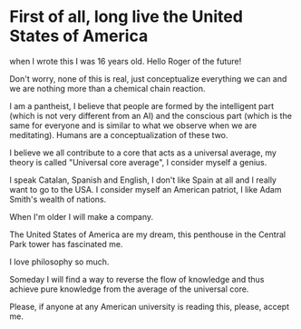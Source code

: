 # First of all, long live the United States of America

when I wrote this I was 16 years old. Hello Roger of the future!

Don't worry, none of this is real, just conceptualize everything we can and we are nothing more than a chemical chain reaction.

I am a pantheist, I believe that people are formed by the intelligent part (which is not very different from an AI) and the conscious part (which is the same for everyone and is similar to what we observe when we are meditating). Humans are a conceptualization of these two.

I believe we all contribute to a core that acts as a universal average, my theory is called "Universal core average", I consider myself a genius.

I speak Catalan, Spanish and English, I don't like Spain at all and I really want to go to the USA. I consider myself an American patriot, I like Adam Smith's wealth of nations.

When I'm older I will make a company.

The United States of America are my dream, this penthouse in the Central Park tower has fascinated me.

I love philosophy so much.

Someday I will find a way to reverse the flow of knowledge and thus achieve pure knowledge from the average of the universal core.

Please, if anyone at any American university is reading this, please, accept me.
